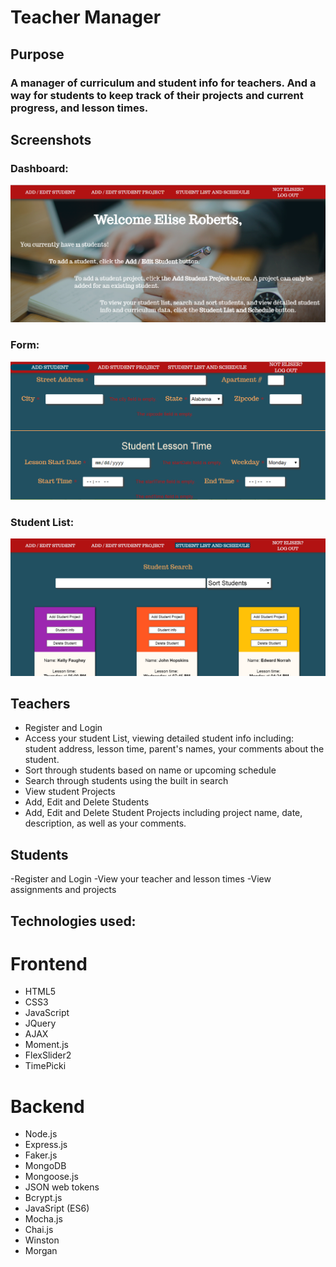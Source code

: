 # Teacher Manager


## Purpose 

### A manager of curriculum and student info for teachers. And a way for students to keep track of their projects and current progress, and lesson times. 



## Screenshots



### Dashboard: 

![Dashboard Screenshot](https://github.com/Juliafin/backend_node_capstone_curriculum_and_student_manager/blob/master/Docs/Curriculum_%20Dashboard.png)




### Form: 

![Form Screenshot](https://github.com/Juliafin/backend_node_capstone_curriculum_and_student_manager/blob/master/Docs/Curriculum_form.png)




### Student List:

![Student List Screenshot](https://github.com/Juliafin/backend_node_capstone_curriculum_and_student_manager/blob/master/Docs/Curriculum_Student_List.png)

## Teachers

- Register and Login
- Access your student List, viewing detailed student info including: student address, lesson time, parent's names, your comments about the student.
- Sort through students based on name or upcoming schedule
- Search through students using the built in search
- View student Projects
- Add, Edit and Delete Students
- Add, Edit and Delete Student Projects including project name, date, description, as well as your comments.


## Students

-Register and Login
-View your teacher and lesson times
-View assignments and projects


## Technologies used: 

# Frontend

- HTML5
- CSS3
- JavaScript
- JQuery
- AJAX
- Moment.js
- FlexSlider2
- TimePicki


# Backend

- Node.js
- Express.js
- Faker.js
- MongoDB
- Mongoose.js
- JSON web tokens
- Bcrypt.js
- JavaSript (ES6)
- Mocha.js
- Chai.js
- Winston
- Morgan


